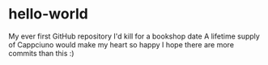 # hello-world
My ever first GitHub repository
I'd kill for a bookshop date 
A lifetime supply of Cappciuno would make my heart so happy
I hope there are more commits than this :)
